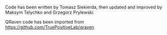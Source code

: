 Code has been written by Tomasz Siekierda,
then updated and improved by Maksym Telychko and Grzegorz Prylewski.

QRaven code has been imported from https://github.com/TruePositiveLab/qraven

